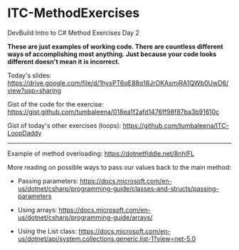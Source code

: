 # ITC-MethodExercises
DevBuild Intro to C# Method Exercises Day 2

**These are just examples of working code. There are countless different ways of accomplishing most anything. Just because your code looks different doesn't mean it is incorrect.**


Today's slides: https://drive.google.com/file/d/1hyxPT6qE88q18JrOKAsmjRA1QWb0UwD6/view?usp=sharing

Gist of the code for the exercise: https://gist.github.com/tumbaleena/018ea1f2afd1476ff98f87ba3b91610c 

Gist of today's other exercises (loops): https://github.com/tumbaleena/ITC-LoopDaddy

----------------------

Example of method overloading: https://dotnetfiddle.net/8nhIFL



More reading on possible ways to pass our values back to the main method:

- Passing parameters: https://docs.microsoft.com/en-us/dotnet/csharp/programming-guide/classes-and-structs/passing-parameters

- Using arrays: https://docs.microsoft.com/en-us/dotnet/csharp/programming-guide/arrays/

- Using the List<T> class: https://docs.microsoft.com/en-us/dotnet/api/system.collections.generic.list-1?view=net-5.0
